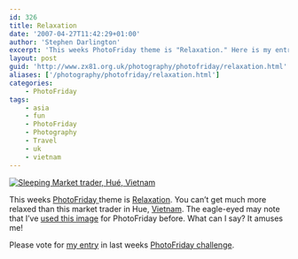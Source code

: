 ```yaml
---
id: 326
title: Relaxation
date: '2007-04-27T11:42:29+01:00'
author: 'Stephen Darlington'
excerpt: 'This weeks PhotoFriday theme is "Relaxation." Here is my entry.'
layout: post
guid: 'http://www.zx81.org.uk/photography/photofriday/relaxation.html'
aliases: ['/photography/photofriday/relaxation.html']
categories:
    - PhotoFriday
tags:
    - asia
    - fun
    - PhotoFriday
    - Photography
    - Travel
    - uk
    - vietnam
---
```


[![Sleeping Market trader, Hué, Vietnam](https://i0.wp.com/farm3.staticflickr.com/2851/10817462696_4dd2c6c807.jpg?resize=333%2C500)](http://www.flickr.com/photos/stephendarlington/10817462696/ "Sleeping Market trader, Hué, Vietnam by stephendarlington, on Flickr")

This weeks [PhotoFriday ](http://www.photofriday.com/ "PhotoFriday")theme is [Relaxation](http://www.photofriday.com/archives/challenge/000662.php "PhotoFriday: Relaxation"). You can’t get much more relaxed than this market trader in Hue, [Vietnam](/travel/vietnam-2005.html "Vietnam photographs"). The eagle-eyed may note that I’ve [used this image](/photography/photofriday/fresh.html "Fresh") for PhotoFriday before. What can I say? It amuses me!

Please vote for [my entry](/photography/photofriday/the-country.html "My entry in last weeks Photofriday") in last weeks [PhotoFriday challenge](http://www.photofriday.com/linkviewer.php?id=660 "PhotoFriday: The Country").